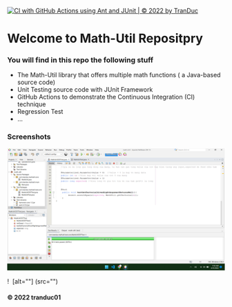 [![CI with GitHub Actions using Ant and JUnit | © 2022 by TranDuc](https://github.com/tranduc01/math-util/actions/workflows/ci-junit.yml/badge.svg)](https://github.com/tranduc01/math-util/actions/workflows/ci-junit.yml)
# Welcome to Math-Util Repositpry
### You will find in this repo the following stuff
* The Math-Util library that offers multiple math functions ( a Java-based source code)
* Unit Testing source code with JUnit Framework
* GitHub Actions to demonstrate the Continuous Integration (CI) technique
* Regression Test
* ...

### Screenshots 
![DDT & TDD with JUnit](https://github.com/tranduc01/math-util/blob/main/image/DDT%20with%20JUnit.png)

! <img>
[alt=""]
(src="")

#### © 2022 tranduc01

